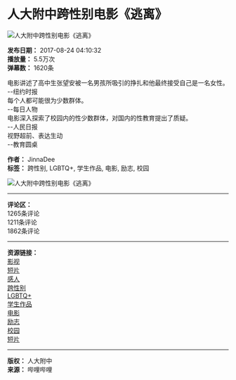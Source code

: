 # 人大附中跨性别电影《逃离》

![人大附中跨性别电影《逃离》](//i2.hdslb.com/bfs/archive/385abd44a420c54eef98d6a0f075bbcaecb19600.jpg@100w_100h_1c.webp)

**发布日期：** 2017-08-24 04:10:32  
**播放量：** 5.5万次  
**弹幕数：** 1620条

电影讲述了高中生张望安被一名男孩所吸引的挣扎和他最终接受自己是一名女性。  
--纽约时报  
每个人都可能很为少数群体。  
--每日人物  
电影深入探索了校园内的性少数群体，对国内的性教育提出了质疑。  
--人民日报  
视野超前、表达生动  
--教育圆桌  

**作者：** JinnaDee  
**标签：** 跨性别, LGBTQ+, 学生作品, 电影, 励志, 校园  

![人大附中跨性别电影《逃离》](//i2.hdslb.com/bfs/archive/385abd44a420c54eef98d6a0f075bbcaecb19600.jpg@518w_290h_1c_!web-video-share-cover.webp)  

---  

**评论区：**  
1265条评论  
1211条评论  
1862条评论  

---  

**资源链接：**  
[影视](//www.bilibili.com/v/cinephile)  
[短片](//www.bilibili.com/v/cinephile/shortfilm)  
[感人](//search.bilibili.com/all?keyword=%E6%84%9F%E4%BA%BA&from_source=video_tag)  
[跨性别](//search.bilibili.com/all?keyword=%E8%B7%A8%E6%80%A7%E5%88%AB&from_source=video_tag)  
[LGBTQ+](//search.bilibili.com/all?keyword=LGBTQ%2B&from_source=video_tag)  
[学生作品](//search.bilibili.com/all?keyword=%E5%AD%A6%E7%94%9F%E4%BD%9C%E5%93%81&from_source=video_tag)  
[电影](//search.bilibili.com/all?keyword=%E7%94%B5%E5%BD%B1&from_source=video_tag)  
[励志](//search.bilibili.com/all?keyword=%E5%8A%B1%E5%BF%97&from_source=video_tag)  
[校园](//search.bilibili.com/all?keyword=%E6%A0%A1%E5%9B%AD&from_source=video_tag)  
[短片](//search.bilibili.com/all?keyword=%E7%9F%AD%E7%89%87&from_source=video_tag)  

---  

**版权：** 人大附中  
**来源：** 哔哩哔哩
<!-- tcd_original_link https://www.bilibili.com/video/BV1Dx411b7wU/ -->
